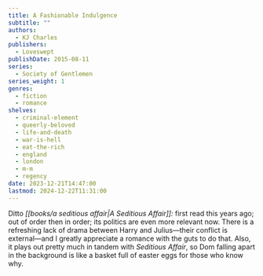 ```yaml
---
title: A Fashionable Indulgence
subtitle: ""
authors:
  - KJ Charles
publishers:
  - Loveswept
publishDate: 2015-08-11
series:
  - Society of Gentlemen
series_weight: 1
genres:
  - fiction
  - romance
shelves:
  - criminal-element
  - queerly-beloved
  - life-and-death
  - war-is-hell
  - eat-the-rich
  - england
  - london
  - m-m
  - regency
date: 2023-12-21T14:47:00
lastmod: 2024-12-22T11:31:00
---
```

Ditto *[[books/a seditious affair|A Seditious Affair]]:* first read this years ago; out of order then in order; its politics are even more relevant now. There is a refreshing lack of drama between Harry and Julius—their conflict is external—and I greatly appreciate a romance with the guts to do that. Also, it plays out pretty much in tandem with _Seditious Affair_, so Dom falling apart in the background is like a basket full of easter eggs for those who know why.